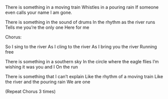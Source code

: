 There is something in a moving train
Whistles in a pouring rain
If someone even calls your name
I am gone.

There is something in the sound of drums
In the rhythm as the river runs
Tells me you’re the only one
Here for me

Chorus:

So I sing to the river
As I cling to the river
As I bring you the river
Running free

There is something in a southern sky
In the circle where the eagle flies
I’m wishing it was you and I
On the run

There is something that I can’t explain
Like the rhythm of a moving train
Like the river and the pouring rain
We are one

(Repeat Chorus 3 times)
